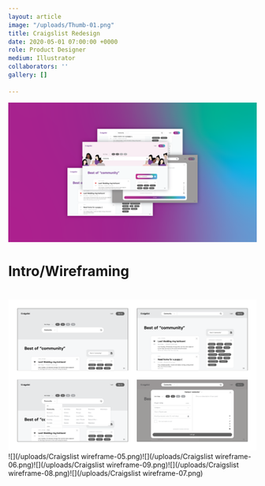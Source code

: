 ```yaml
---
layout: article
image: "/uploads/Thumb-01.png"
title: Craigslist Redesign
date: 2020-05-01 07:00:00 +0000
role: Product Designer
medium: Illustrator
collaborators: ''
gallery: []

---
```

![](/uploads/Thumb-01.png)

# Intro/Wireframing

#   
![](/uploads/Untitled-2-01.png)![](/uploads/Craigslist wireframe-05.png)![](/uploads/Craigslist wireframe-06.png)![](/uploads/Craigslist wireframe-09.png)![](/uploads/Craigslist wireframe-08.png)![](/uploads/Craigslist wireframe-07.png)
